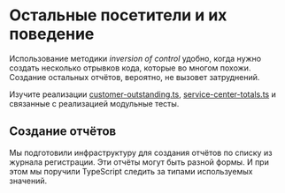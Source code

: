 # Остальные посетители и их поведение

Использование методики _inversion of control_ удобно, когда нужно создать несколько отрывков кода, которые во многом похожи. Создание остальных отчётов, вероятно, не вызовет затруднений.

Изучите реализации [customer-outstanding.ts](https://codesandbox.io/s/step-4-demo-4-9-module-4-1qrse?file=/src/visitors/customer-outstanding/customer-outstanding.ts), [service-center-totals.ts](https://codesandbox.io/s/step-4-demo-4-9-module-4-1qrse?file=/src/visitors/service-center-totals/service-center-totals.ts) и связанные с реализацией модульные тесты.

## Создание отчётов

Мы подготовили инфраструктуру для создания отчётов по списку из журнала регистрации. Эти отчёты могут быть разной формы. И при этом мы поручили TypeScript следить за типами используемых значений.
